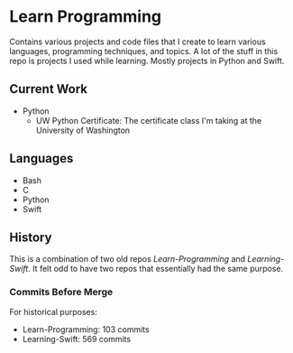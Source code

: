 # Learn Programming 
Contains various projects and code files that I create to learn various languages, programming techniques, and topics. A lot of the stuff in this repo is projects I used while learning. Mostly projects in Python and Swift.


## Current Work
* Python
	* UW Python Certificate: The certificate class I'm taking at the University of Washington


## Languages
* Bash
* C
* Python
* Swift


## History
This is a combination of two old repos _Learn-Programming_ and _Learning-Swift_. It felt odd to have two repos that essentially had the same purpose. 


### Commits Before Merge
For historical purposes:

* Learn-Programming: 103 commits
* Learning-Swift: 569 commits

